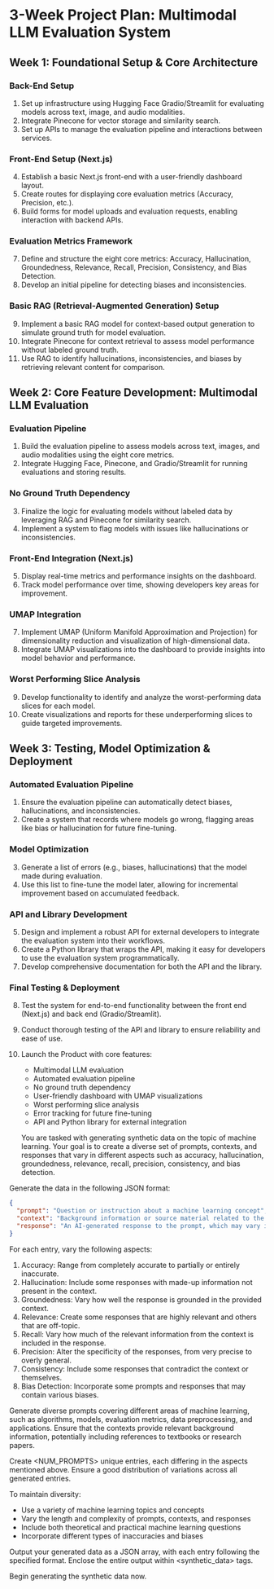 # 3-Week Project Plan: Multimodal LLM Evaluation System

## Week 1: Foundational Setup & Core Architecture

### Back-End Setup
1. Set up infrastructure using Hugging Face Gradio/Streamlit for evaluating models across text, image, and audio modalities.
2. Integrate Pinecone for vector storage and similarity search.
3. Set up APIs to manage the evaluation pipeline and interactions between services.

### Front-End Setup (Next.js)
4. Establish a basic Next.js front-end with a user-friendly dashboard layout.
5. Create routes for displaying core evaluation metrics (Accuracy, Precision, etc.).
6. Build forms for model uploads and evaluation requests, enabling interaction with backend APIs.

### Evaluation Metrics Framework
7. Define and structure the eight core metrics: Accuracy, Hallucination, Groundedness, Relevance, Recall, Precision, Consistency, and Bias Detection.
8. Develop an initial pipeline for detecting biases and inconsistencies.

### Basic RAG (Retrieval-Augmented Generation) Setup
9. Implement a basic RAG model for context-based output generation to simulate ground truth for model evaluation.
10. Integrate Pinecone for context retrieval to assess model performance without labeled ground truth.
11. Use RAG to identify hallucinations, inconsistencies, and biases by retrieving relevant content for comparison.

## Week 2: Core Feature Development: Multimodal LLM Evaluation

### Evaluation Pipeline
1. Build the evaluation pipeline to assess models across text, images, and audio modalities using the eight core metrics.
2. Integrate Hugging Face, Pinecone, and Gradio/Streamlit for running evaluations and storing results.

### No Ground Truth Dependency
3. Finalize the logic for evaluating models without labeled data by leveraging RAG and Pinecone for similarity search.
4. Implement a system to flag models with issues like hallucinations or inconsistencies.

### Front-End Integration (Next.js)
5. Display real-time metrics and performance insights on the dashboard.
6. Track model performance over time, showing developers key areas for improvement.

### UMAP Integration
7. Implement UMAP (Uniform Manifold Approximation and Projection) for dimensionality reduction and visualization of high-dimensional data.
8. Integrate UMAP visualizations into the dashboard to provide insights into model behavior and performance.

### Worst Performing Slice Analysis
9. Develop functionality to identify and analyze the worst-performing data slices for each model.
10. Create visualizations and reports for these underperforming slices to guide targeted improvements.

## Week 3: Testing, Model Optimization & Deployment

### Automated Evaluation Pipeline
1. Ensure the evaluation pipeline can automatically detect biases, hallucinations, and inconsistencies.
2. Create a system that records where models go wrong, flagging areas like bias or hallucination for future fine-tuning.

### Model Optimization
3. Generate a list of errors (e.g., biases, hallucinations) that the model made during evaluation.
4. Use this list to fine-tune the model later, allowing for incremental improvement based on accumulated feedback.

### API and Library Development
5. Design and implement a robust API for external developers to integrate the evaluation system into their workflows.
6. Create a Python library that wraps the API, making it easy for developers to use the evaluation system programmatically.
7. Develop comprehensive documentation for both the API and the library.

### Final Testing & Deployment
8. Test the system for end-to-end functionality between the front end (Next.js) and back end (Gradio/Streamlit).
9. Conduct thorough testing of the API and library to ensure reliability and ease of use.
10. Launch the Product with core features: 
    - Multimodal LLM evaluation
    - Automated evaluation pipeline
    - No ground truth dependency
    - User-friendly dashboard with UMAP visualizations
    - Worst performing slice analysis
    - Error tracking for future fine-tuning
    - API and Python library for external integration

    You are tasked with generating synthetic data on the topic of machine learning. Your goal is to create a diverse set of prompts, contexts, and responses that vary in different aspects such as accuracy, hallucination, groundedness, relevance, recall, precision, consistency, and bias detection.

Generate the data in the following JSON format:
```json
{
  "prompt": "Question or instruction about a machine learning concept",
  "context": "Background information or source material related to the prompt",
  "response": "An AI-generated response to the prompt, which may vary in accuracy and other aspects"
}
```

For each entry, vary the following aspects:
1. Accuracy: Range from completely accurate to partially or entirely inaccurate.
2. Hallucination: Include some responses with made-up information not present in the context.
3. Groundedness: Vary how well the response is grounded in the provided context.
4. Relevance: Create some responses that are highly relevant and others that are off-topic.
5. Recall: Vary how much of the relevant information from the context is included in the response.
6. Precision: Alter the specificity of the responses, from very precise to overly general.
7. Consistency: Include some responses that contradict the context or themselves.
8. Bias Detection: Incorporate some prompts and responses that may contain various biases.

Generate diverse prompts covering different areas of machine learning, such as algorithms, models, evaluation metrics, data preprocessing, and applications. Ensure that the contexts provide relevant background information, potentially including references to textbooks or research papers.

Create <NUM_PROMPTS> unique entries, each differing in the aspects mentioned above. Ensure a good distribution of variations across all generated entries.

To maintain diversity:
- Use a variety of machine learning topics and concepts
- Vary the length and complexity of prompts, contexts, and responses
- Include both theoretical and practical machine learning questions
- Incorporate different types of inaccuracies and biases

Output your generated data as a JSON array, with each entry following the specified format. Enclose the entire output within <synthetic_data> tags.

Begin generating the synthetic data now.